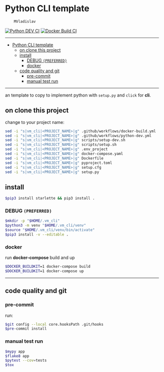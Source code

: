 # Python CLI template

```sh
    MVladislav
```

[![Python DEV CI](https://github.com/MVladislav/vm-cli-template/actions/workflows/python-dev.yml/badge.svg?branch=develop)](https://github.com/MVladislav/vm-cli-template/actions/workflows/python-dev.yml)
[![Docker Build CI](https://github.com/MVladislav/vm-cli-template/actions/workflows/docker-build.yml/badge.svg?branch=develop)](https://github.com/MVladislav/vm-cli-template/actions/workflows/docker-build.yml)

---

- [Python CLI template](#python-cli-template)
  - [on clone this project](#on-clone-this-project)
  - [install](#install)
    - [DEBUG `(PREFERRED)`](#debug-preferred)
    - [docker](#docker)
  - [code quality and git](#code-quality-and-git)
    - [pre-commit](#pre-commit)
    - [manual test run](#manual-test-run)

---

an template to copy to implement python with `setup.py` and `click` for **cli**.

## on clone this project

change to your project name:

```sh
sed -i "s|vm_cli|<PROJECT_NAME>|g" .github/workflows/docker-build.yml
sed -i "s|vm_cli|<PROJECT_NAME>|g" .github/workflows/python-dev.yml
sed -i "s|vm_cli|<PROJECT_NAME>|g" scripts/setup-dev.sh
sed -i "s|vm_cli|<PROJECT_NAME>|g" scripts/setup.sh
sed -i "s|vm_cli|<PROJECT_NAME>|g" .env_project
sed -i "s|vm_cli|<PROJECT_NAME>|g" docker-compose.yaml
sed -i "s|vm_cli|<PROJECT_NAME>|g" Dockerfile
sed -i "s|vm_cli|<PROJECT_NAME>|g" pyproject.toml
sed -i "s|vm_cli|<PROJECT_NAME>|g" setup.cfg
sed -i "s|vm_cli|<PROJECT_NAME>|g" setup.py
```

## install

```sh
$pip3 install starlette && pip3 install .
```

### DEBUG `(PREFERRED)`

```sh
$mkdir -p "$HOME/.vm_cli"
$python3 -m venv "$HOME/.vm_cli/venv"
$source "$HOME/.vm_cli/venv/bin/activate"
$pip3 install -v --editable .
```

### docker

run **docker-compose** build and up

```sh
$DOCKER_BUILDKIT=1 docker-compose build
$DOCKER_BUILDKIT=1 docker-compose up
```

---

## code quality and git

### pre-commit

run:

```sh
$git config --local core.hooksPath .git/hooks
$pre-commit install
```

### manual test run

```sh
$mypy app
$flake8 app
$pytest --cov=tests
$tox
```
